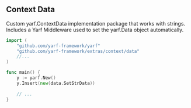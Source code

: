## Context Data

Custom yarf.ContextData implementation package that works with strings. 
Includes a Yarf Middleware used to set the yarf.Data object automatically.

```go
import (
    "github.com/yarf-framework/yarf"
    "github.com/yarf-framework/extras/context/data"
    //...
)

func main() {
    y := yarf.New()
    y.Insert(new(data.SetStrData))
    
    // ...
}
```
